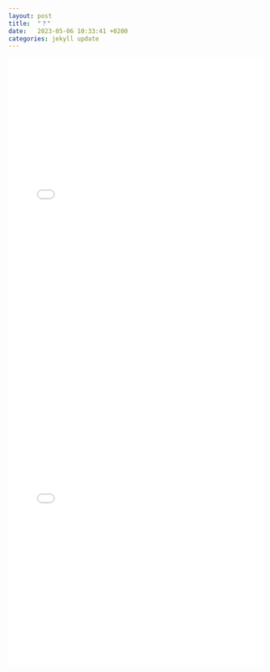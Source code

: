 ```yaml
---
layout: post
title:  "？"
date:   2023-05-06 10:33:41 +0200
categories: jekyll update
---
```



<iframe src="assets/map.html" height="600px" width="100%" style="border:none;" allowfullscreen="allowfullscreen"></iframe>

<iframe src="image/map.html" height="600px" width="100%" style="border:none;" allowfullscreen="allowfullscreen"></iframe>
